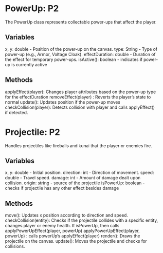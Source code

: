 # PowerUp: P2
The PowerUp class represents collectable power-ups that affect the player.
## Variables
x, y: double - Position of the power-up on the canvas.
type: String - Type of power-up (e.g., Armor, Voltage Cloak).
effectDuration: double - Duration of the effect for temporary power-ups.
isActive(): boolean - indicates if power-up is currently active
## Methods
applyEffect(player): Changes player attributes based on the power-up type for the effectDuration
removeEffect(player) : Reverts the player’s state to normal
update(): Updates position if the power-up moves
checkCollision(player): Detects collision with player and calls applyEffect() if detected.

# Projectile: P2
Handles projectiles like fireballs and kunai that the player or enemies fire.
## Variables
x, y: double - Initial position.
direction: int - Direction of movement.
speed: double - Travel speed.
damage: int - Amount of damage dealt upon collision.
origin: string - source of the projectile
isPowerUp: boolean - checks if projectile has any other effect besides damage
## Methods
move(): Updates x position according to direction and speed.
checkCollision(entity): Checks if the projectile collides with a specific entity, changes player or enemy health. If isPowerUp, then calls applyPowerUpEffect(player, powerUp)
applyPowerUpEffect(player, powerUp) : calls powerUp’s applyEffect(player)
render(): Draws the projectile on the canvas.
update(): Moves the projectile and checks for collisions.